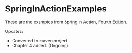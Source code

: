 SpringInActionExamples
======================

These are the examples from Spring in Action, Fourth Edition.

Updates:
- Converted to maven project
- Chapter 4 added. (Ongoing)
